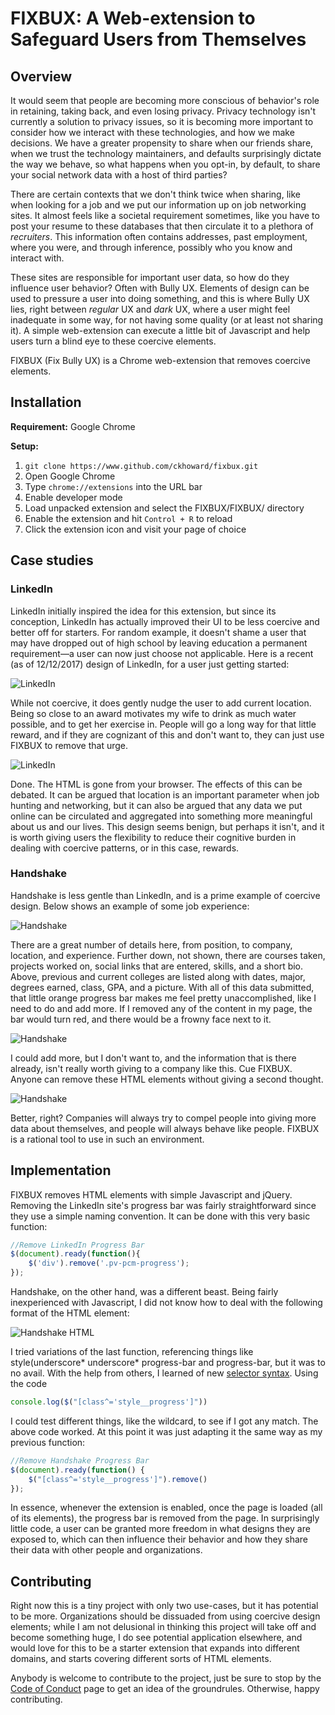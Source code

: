 # FIXBUX: A Web-extension to Safeguard Users from Themselves

## Overview

It would seem that people are becoming more conscious of behavior's role in retaining, taking back, and even losing privacy. Privacy technology isn't currently a solution to privacy issues, so it is becoming more important to consider how we interact with these technologies, and how we make decisions. We have a greater propensity to share when our friends share, when we trust the technology maintainers, and defaults surprisingly dictate the way we behave, so what happens when you opt-in, by default, to share your social network data with a host of third parties?

There are certain contexts that we don't think twice when sharing, like when looking for a job and we put our information up on job networking sites. It almost feels like a societal requirement sometimes, like you have to post your resume to these databases that then circulate it to a plethora of *recruiters*. This information often contains addresses, past employment, where you were, and through inference, possibly who you know and interact with.

These sites are responsible for important user data, so how do they influence user behavior? Often with Bully UX. Elements of design can be used to pressure a user into doing something, and this is where Bully UX lies, right between *regular* UX and *dark* UX, where a user might feel inadequate in some way, for not having some quality (or at least not sharing it). A simple web-extension can execute a little bit of Javascript and help users turn a blind eye to these coercive elements.

FIXBUX (Fix Bully UX) is a Chrome web-extension that removes coercive elements.

## Installation

**Requirement:** Google Chrome

**Setup:**
1. ```git clone https://www.github.com/ckhoward/fixbux.git```
2. Open Google Chrome
3. Type ```chrome://extensions``` into the URL bar
4. Enable developer mode
5. Load unpacked extension and select the FIXBUX/FIXBUX/ directory
6. Enable the extension and hit ```Control + R``` to reload
7. Click the extension icon and visit your page of choice

## Case studies

### LinkedIn

LinkedIn initially inspired the idea for this extension, but since its conception, LinkedIn has actually improved their UI to be less coercive and better off for starters. For random example, it doesn't shame a user that may have dropped out of high school by leaving education a permanent requirement—a user can now just choose not applicable. Here is a recent (as of 12/12/2017) design of LinkedIn, for a user just getting started:

![LinkedIn](imgs/linkedin1.jpg "LinkedIn Pre-Removal")

While not coercive, it does gently nudge the user to add current location. Being so close to an award motivates my wife to drink as much water possible, and to get her exercise in. People will go a long way for that little reward, and if they are cognizant of this and don't want to, they can just use FIXBUX to remove that urge.

![LinkedIn](imgs/linkedin2.jpg "LinkedIn Post-Removal")

Done. The HTML is gone from your browser. The effects of this can be debated. It can be argued that location is an important parameter when job hunting and networking, but it can also be argued that any data we put online can be circulated and aggregated into something more meaningful about us and our lives. This design seems benign, but perhaps it isn't, and it is worth giving users the flexibility to reduce their cognitive burden in dealing with coercive patterns, or in this case, rewards.

### Handshake

Handshake is less gentle than LinkedIn, and is a prime example of coercive design. Below shows an example of some job experience:

![Handshake](imgs/handshake.jpg "Pre-Removal")

There are a great number of details here, from position, to company, location, and experience. Further down, not shown, there are courses taken, projects worked on, social links that are entered, skills, and a short bio. Above, previous and current colleges are listed along with dates, major, degrees earned, class, GPA, and a picture. With all of this data submitted, that little orange progress bar makes me feel pretty unaccomplished, like I need to do and add more. If I removed any of the content in my page, the bar would turn red, and there would be a frowny face next to it.

![Handshake](imgs/bullyux.jpg)

I could add more, but I don't want to, and the information that is there already, isn't really worth giving to a company like this. Cue FIXBUX. Anyone can remove these HTML elements without giving a second thought.

![Handshake](imgs/handshake_removed.jpg "Handshake Post-Removal")

Better, right? Companies will always try to compel people into giving more data about themselves, and people will always behave like people. FIXBUX is a rational tool to use in such an environment.

## Implementation

FIXBUX removes HTML elements with simple Javascript and jQuery. Removing the LinkedIn site's progress bar was fairly straightforward since they use a simple naming convention. It can be done with this very basic function:

```Javascript
//Remove LinkedIn Progress Bar
$(document).ready(function(){
    $('div').remove('.pv-pcm-progress');
});
```

Handshake, on the other hand, was a different beast. Being fairly inexperienced with Javascript, I did not know how to deal with the following format of the HTML element:

![Handshake HTML](imgs/weirdstyling.jpg "Weird")

I tried variations of the last function, referencing things like style(underscore* underscore* progress-bar and progress-bar, but it was to no avail. With the help from others, I learned of new [selector syntax](https://api.jquery.com/attribute-starts-with-selector/). Using the code
 ```Javascript
console.log($("[class^='style__progress']"))
```

I could test different things, like the wildcard, to see if I got any match. The above code worked. At this point it was just adapting it the same way as my previous function:

```Javascript
//Remove Handshake Progress Bar
$(document).ready(function() {
    $("[class^='style__progress']").remove()
});
```
In essence, whenever the extension is enabled, once the page is loaded (all of its elements), the progress bar is removed from the page. In surprisingly little code, a user can be granted more freedom in what designs they are exposed to, which can then influence their behavior and how they share their data with other people and organizations.

## Contributing

Right now this is a tiny project with only two use-cases, but it has potential to be more. Organizations should be dissuaded from using coercive design elements; while I am not delusional in thinking this project will take off and become something huge, I do see potential application elsewhere, and would love for this to be a starter extension that expands into different domains, and starts covering different sorts of HTML elements.

Anybody is welcome to contribute to the project, just be sure to stop by the [Code of Conduct](https://github.com/ckhoward/FIXBUX/blob/master/CODE_OF_CONDUCT.md) page to get an idea of the groundrules. Otherwise, happy contributing.
